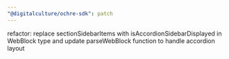 ```yaml
---
"@digitalculture/ochre-sdk": patch
---
```


refactor: replace sectionSidebarItems with isAccordionSidebarDisplayed in WebBlock type and update parseWebBlock function to handle accordion layout

